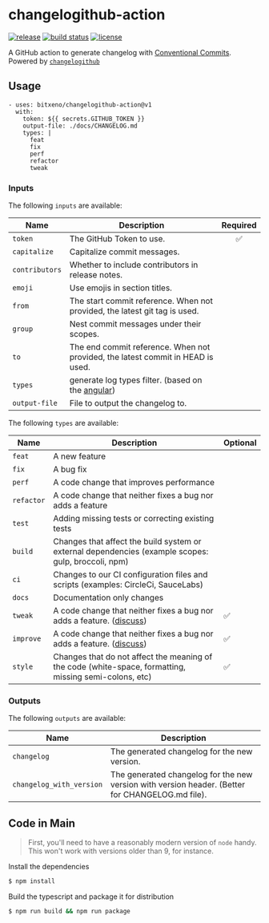
# changelogithub-action

[![release](https://img.shields.io/github/v/release/bitxeno/changelogithub-action)](https://github.com/bitxeno/changelogithub-action/releases)
[![build status](https://github.com/bitxeno/changelogithub-action/actions/workflows/build.yml/badge.svg)](https://github.com/bitxeno/changelogithub-action/actions)
[![license](https://img.shields.io/github/license/bitxeno/changelogithub-action)](https://github.com/bitxeno/changelogithub-action/main/LICENSE) 

A GitHub action to generate changelog with [Conventional Commits](https://www.conventionalcommits.org/). Powered by [`changelogithub`](https://github.com/antfu/changelogithub)

## Usage

```
- uses: bitxeno/changelogithub-action@v1
  with:
    token: ${{ secrets.GITHUB_TOKEN }}
    output-file: ./docs/CHANGELOG.md
    types: |
      feat
      fix
      perf
      refactor
      tweak
```

### Inputs

The following `inputs` are available:

| Name           | Description                                                                     | Required |
| -------------- | ------------------------------------------------------------------------------- | :------: |
| `token`        | The GitHub Token to use.                                                        |    ✅    |
| `capitalize`   | Capitalize commit messages.                                                     |          |
| `contributors` | Whether to include contributors in release notes.                               |          |
| `emoji`        | Use emojis in section titles.                                                   |          |
| `from`         | The start commit reference. When not provided, the latest git tag is used.      |          |
| `group`        | Nest commit messages under their scopes.                                        |          |
| `to`           | The end commit reference. When not provided, the latest commit in HEAD is used. |          |
| `types`        | generate log types filter.  (based on the [angular](https://github.com/angular/angular/blob/main/CONTRIBUTING.md#commit))                                                    |          |
| `output-file`  | File to output the changelog to.                                                |          |


The following `types` are available:

| Name        | Description             | Optional | 
| ----------- | ----------------------- | -------- |
| `feat`      | A new feature           | 
| `fix`       | A bug fix               | 
| `perf`      | A code change that improves performance           | 
| `refactor`  | A code change that neither fixes a bug nor adds a feature           | 
| `test`      | Adding missing tests or correcting existing tests           | 
| `build`     | Changes that affect the build system or external dependencies (example scopes: gulp, broccoli, npm)           | 
| `ci`        | Changes to our CI configuration files and scripts (examples: CircleCi, SauceLabs)          | 
| `docs`      | Documentation only changes           | 
| `tweak`     | A code change that neither fixes a bug nor adds a feature. ([discuss](https://github.com/conventional-commits/conventionalcommits.org/issues/78))          |    ✅    | 
| `improve`   | A code change that neither fixes a bug nor adds a feature. ([discuss](https://github.com/conventional-commits/conventionalcommits.org/issues/78))           |    ✅    | 
| `style`     | Changes that do not affect the meaning of the code (white-space, formatting, missing semi-colons, etc)           |    ✅    |



### Outputs

The following `outputs` are available:

| Name                        | Description                                                                                      |
| --------------------------- | ------------------------------------------------------------------------------------------------ | 
| `changelog`                 | The generated changelog for the new version.                                                     | 
| `changelog_with_version`    | The generated changelog for the new version with version header. (Better for CHANGELOG.md file). |

## Code in Main

> First, you'll need to have a reasonably modern version of `node` handy. This won't work with versions older than 9, for instance.

Install the dependencies  
```bash
$ npm install
```

Build the typescript and package it for distribution
```bash
$ npm run build && npm run package
```


